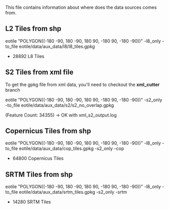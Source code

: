 This file contains information about where does the data sources comes from.

## L2 Tiles from shp

eotile "POLYGON((-180 -90, 180 -90, 180 90, -180 90, -180 -90))" -l8_only -to_file eotile/data/aux_data/l8/l8_tiles.gpkg 

- 28892 L8 Tiles

## S2 Tiles from xml file

To get the gpkg file from xml data, you'll need to checkout the **xml_cutter** branch

eotile "POLYGON((-180 -90, 180 -90, 180 90, -180 90, -180 -90))" -s2_only -to_file eotile/data/aux_data/s2/s2_no_overlap.gpkg 

(Feature Count: 34355) -> OK with xml_s2_output.log

## Copernicus Tiles from shp

eotile "POLYGON((-180 -90, 180 -90, 180 90, -180 90, -180 -90))" -l8_only -to_file eotile/data/aux_data/cop_tiles.gpkg -s2_only -cop

- 64800 Copernicus Tiles

## SRTM Tiles from shp

eotile "POLYGON((-180 -90, 180 -90, 180 90, -180 90, -180 -90))" -l8_only -to_file eotile/data/aux_data/srtm_tiles.gpkg -s2_only -srtm

- 14280 SRTM Tiles


